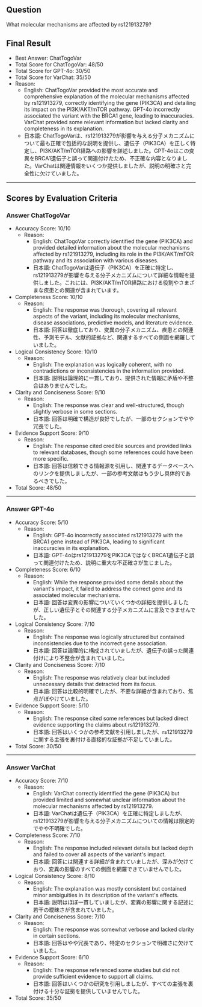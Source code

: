 ## Question

What molecular mechanisms are affected by rs121913279?

## Final Result

- Best Answer: ChatTogoVar
- Total Score for ChatTogoVar: 48/50
- Total Score for GPT-4o: 30/50
- Total Score for VarChat: 35/50
- Reason:
  - English: ChatTogoVar provided the most accurate and comprehensive explanation of the molecular mechanisms affected by rs121913279, correctly identifying the gene (PIK3CA) and detailing its impact on the PI3K/AKT/mTOR pathway. GPT-4o incorrectly associated the variant with the BRCA1 gene, leading to inaccuracies. VarChat provided some relevant information but lacked clarity and completeness in its explanation.
  - 日本語: ChatTogoVarは、rs121913279が影響を与える分子メカニズムについて最も正確で包括的な説明を提供し、遺伝子（PIK3CA）を正しく特定し、PI3K/AKT/mTOR経路への影響を詳述しました。GPT-4oはこの変異をBRCA1遺伝子と誤って関連付けたため、不正確な内容となりました。VarChatは関連情報をいくつか提供しましたが、説明の明確さと完全性に欠けていました。

---

## Scores by Evaluation Criteria

### Answer ChatTogoVar
- Accuracy Score: 10/10
  - Reason: 
    - English: ChatTogoVar correctly identified the gene (PIK3CA) and provided detailed information about the molecular mechanisms affected by rs121913279, including its role in the PI3K/AKT/mTOR pathway and its association with various diseases.
    - 日本語: ChatTogoVarは遺伝子（PIK3CA）を正確に特定し、rs121913279が影響を与える分子メカニズムについて詳細な情報を提供しました。これには、PI3K/AKT/mTOR経路における役割やさまざまな疾患との関連が含まれています。
- Completeness Score: 10/10
  - Reason: 
    - English: The response was thorough, covering all relevant aspects of the variant, including its molecular mechanisms, disease associations, predictive models, and literature evidence.
    - 日本語: 回答は徹底しており、変異の分子メカニズム、疾患との関連性、予測モデル、文献的証拠など、関連するすべての側面を網羅していました。
- Logical Consistency Score: 10/10
  - Reason: 
    - English: The explanation was logically coherent, with no contradictions or inconsistencies in the information provided.
    - 日本語: 説明は論理的に一貫しており、提供された情報に矛盾や不整合はありませんでした。
- Clarity and Conciseness Score: 9/10
  - Reason: 
    - English: The response was clear and well-structured, though slightly verbose in some sections.
    - 日本語: 回答は明確で構造が良好でしたが、一部のセクションでやや冗長でした。
- Evidence Support Score: 9/10
  - Reason: 
    - English: The response cited credible sources and provided links to relevant databases, though some references could have been more specific.
    - 日本語: 回答は信頼できる情報源を引用し、関連するデータベースへのリンクを提供しましたが、一部の参考文献はもう少し具体的であるべきでした。
- Total Score: 48/50

---

### Answer GPT-4o
- Accuracy Score: 5/10
  - Reason: 
    - English: GPT-4o incorrectly associated rs121913279 with the BRCA1 gene instead of PIK3CA, leading to significant inaccuracies in its explanation.
    - 日本語: GPT-4oはrs121913279をPIK3CAではなくBRCA1遺伝子と誤って関連付けたため、説明に重大な不正確さが生じました。
- Completeness Score: 6/10
  - Reason: 
    - English: While the response provided some details about the variant's impact, it failed to address the correct gene and its associated molecular mechanisms.
    - 日本語: 回答は変異の影響についていくつかの詳細を提供しましたが、正しい遺伝子とその関連する分子メカニズムに言及できませんでした。
- Logical Consistency Score: 7/10
  - Reason: 
    - English: The response was logically structured but contained inconsistencies due to the incorrect gene association.
    - 日本語: 回答は論理的に構成されていましたが、遺伝子の誤った関連付けにより不整合が含まれていました。
- Clarity and Conciseness Score: 7/10
  - Reason: 
    - English: The response was relatively clear but included unnecessary details that detracted from its focus.
    - 日本語: 回答は比較的明確でしたが、不要な詳細が含まれており、焦点がぼやけていました。
- Evidence Support Score: 5/10
  - Reason: 
    - English: The response cited some references but lacked direct evidence supporting the claims about rs121913279.
    - 日本語: 回答はいくつかの参考文献を引用しましたが、rs121913279に関する主張を裏付ける直接的な証拠が不足していました。
- Total Score: 30/50

---

### Answer VarChat
- Accuracy Score: 7/10
  - Reason: 
    - English: VarChat correctly identified the gene (PIK3CA) but provided limited and somewhat unclear information about the molecular mechanisms affected by rs121913279.
    - 日本語: VarChatは遺伝子（PIK3CA）を正確に特定しましたが、rs121913279が影響を与える分子メカニズムについての情報は限定的でやや不明確でした。
- Completeness Score: 7/10
  - Reason: 
    - English: The response included relevant details but lacked depth and failed to cover all aspects of the variant's impact.
    - 日本語: 回答には関連する詳細が含まれていましたが、深みが欠けており、変異の影響のすべての側面を網羅できていませんでした。
- Logical Consistency Score: 8/10
  - Reason: 
    - English: The explanation was mostly consistent but contained minor ambiguities in its description of the variant's effects.
    - 日本語: 説明はほぼ一貫していましたが、変異の影響に関する記述に若干の曖昧さが含まれていました。
- Clarity and Conciseness Score: 7/10
  - Reason: 
    - English: The response was somewhat verbose and lacked clarity in certain sections.
    - 日本語: 回答はやや冗長であり、特定のセクションで明確さに欠けていました。
- Evidence Support Score: 6/10
  - Reason: 
    - English: The response referenced some studies but did not provide sufficient evidence to support all claims.
    - 日本語: 回答はいくつかの研究を引用しましたが、すべての主張を裏付ける十分な証拠を提供していませんでした。
- Total Score: 35/50